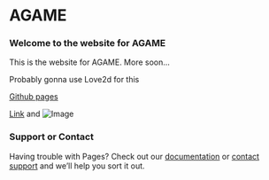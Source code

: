 # AGAME
### Welcome to the website for AGAME

This is the website for AGAME.
More soon...

Probably gonna use Love2d for this

[Github pages](https://lordsuperior77.github.io/AGAME/)

[Link](url) and ![Image](src)

### Support or Contact

Having trouble with Pages? Check out our [documentation](https://docs.github.com/categories/github-pages-basics/) or [contact support](https://support.github.com/contact) and we’ll help you sort it out.
